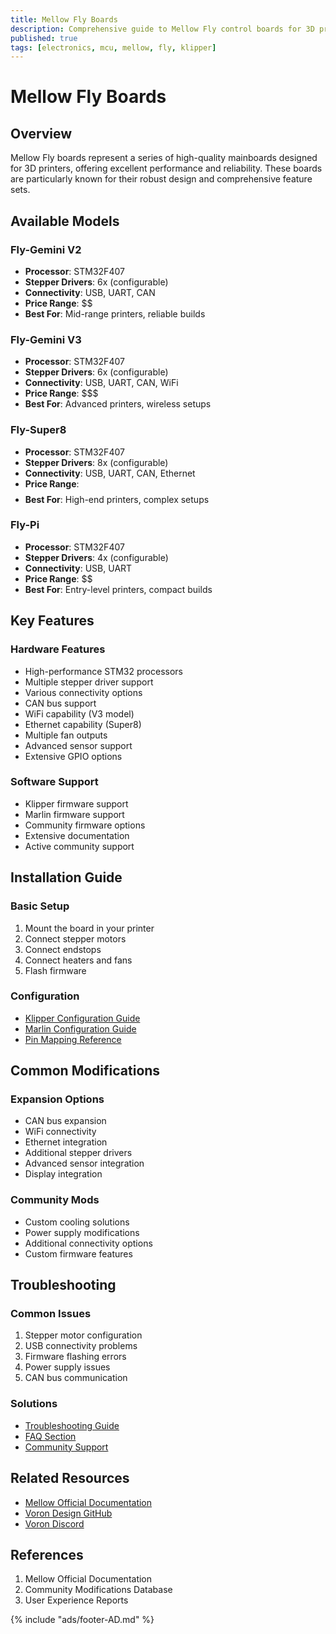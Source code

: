 ```yaml
---
title: Mellow Fly Boards
description: Comprehensive guide to Mellow Fly control boards for 3D printers
published: true
tags: [electronics, mcu, mellow, fly, klipper]
---
```


# Mellow Fly Boards

## Overview
Mellow Fly boards represent a series of high-quality mainboards designed for 3D printers, offering excellent performance and reliability. These boards are particularly known for their robust design and comprehensive feature sets.

## Available Models

### Fly-Gemini V2
- **Processor**: STM32F407
- **Stepper Drivers**: 6x (configurable)
- **Connectivity**: USB, UART, CAN
- **Price Range**: $$
- **Best For**: Mid-range printers, reliable builds

### Fly-Gemini V3
- **Processor**: STM32F407
- **Stepper Drivers**: 6x (configurable)
- **Connectivity**: USB, UART, CAN, WiFi
- **Price Range**: $$$
- **Best For**: Advanced printers, wireless setups

### Fly-Super8
- **Processor**: STM32F407
- **Stepper Drivers**: 8x (configurable)
- **Connectivity**: USB, UART, CAN, Ethernet
- **Price Range**: $$$$
- **Best For**: High-end printers, complex setups

### Fly-Pi
- **Processor**: STM32F407
- **Stepper Drivers**: 4x (configurable)
- **Connectivity**: USB, UART
- **Price Range**: $$
- **Best For**: Entry-level printers, compact builds

## Key Features

### Hardware Features
- High-performance STM32 processors
- Multiple stepper driver support
- Various connectivity options
- CAN bus support
- WiFi capability (V3 model)
- Ethernet capability (Super8)
- Multiple fan outputs
- Advanced sensor support
- Extensive GPIO options

### Software Support
- Klipper firmware support
- Marlin firmware support
- Community firmware options
- Extensive documentation
- Active community support

## Installation Guide

### Basic Setup
1. Mount the board in your printer
2. Connect stepper motors
3. Connect endstops
4. Connect heaters and fans
5. Flash firmware

### Configuration
- [Klipper Configuration Guide](./guides/klipper-config.md)
- [Marlin Configuration Guide](./guides/marlin-config.md)
- [Pin Mapping Reference](./guides/pin-mapping.md)

## Common Modifications

### Expansion Options
- CAN bus expansion
- WiFi connectivity
- Ethernet integration
- Additional stepper drivers
- Advanced sensor integration
- Display integration

### Community Mods
- Custom cooling solutions
- Power supply modifications
- Additional connectivity options
- Custom firmware features

## Troubleshooting

### Common Issues
1. Stepper motor configuration
2. USB connectivity problems
3. Firmware flashing errors
4. Power supply issues
5. CAN bus communication

### Solutions
- [Troubleshooting Guide](./guides/troubleshooting.md)
- [FAQ Section](./guides/faq.md)
- [Community Support](./guides/community-support.md)

## Related Resources
- [Mellow Official Documentation](https://github.com/mellow-3d)
- [Voron Design GitHub](https://github.com/VoronDesign)
- [Voron Discord](https://discord.gg/voron)

## References
1. Mellow Official Documentation
2. Community Modifications Database
3. User Experience Reports

{% include "ads/footer-AD.md" %} 